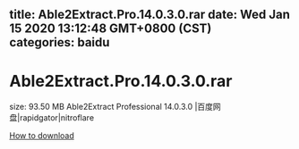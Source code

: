 
title: Able2Extract.Pro.14.0.3.0.rar
date: Wed Jan 15 2020 13:12:48 GMT+0800 (CST)    
categories: baidu
---

# Able2Extract.Pro.14.0.3.0.rar
size: 93.50 MB
 Able2Extract Professional 14.0.3.0 |百度网盘|rapidgator|nitroflare
 

[How to download](https://bpcam.bemobtrk.com/go/2ceec3aa-1ca2-46d6-b9ff-aaa5c184517c?jno=531)